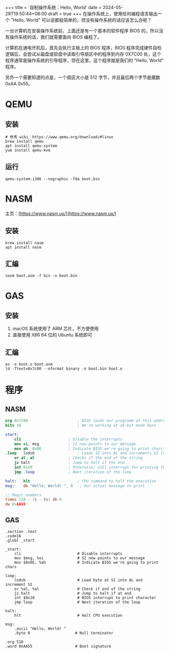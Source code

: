 +++
title = '自制操作系统：Hello, World'
date = 2024-05-29T19:50:44+08:00
draft = true
+++
在操作系统上，使用任何编程语言输出一个 "Hello, World" 可以说都挺简单的，但没有操作系统的话应该怎么办呢？
<!--more-->
一台计算机在安装操作系统前，上面还是有一个基本的软件程序 BIOS 的，所以没有操作系统的话，我们就需要面向 BIOS 编程了。

计算机在通电开机后，首先会执行主板上的 BIOS 程序，BIOS 程序完成硬件自检逻辑后，会尝试从磁盘或软盘中读取引导扇区中的程序到内存 0X7C00 处，这个程序通常是操作系统的引导程序，但在这里，这个程序就是我们的 "Hello, World" 程序。

另外一个需要知道的点是，一个扇区大小是 512 字节，并且最后两个字节是魔数 0xAA 0x55。

# QEMU
## 安装
``` Shell
# 参考 wiki：https://www.qemu.org/download/#linux
brew install qemu
apt install qemu-system
yum install qemu-kvm
```
## 运行
``` Shell
qemu-system-i386 --nographic -fda boot.bin
```

# NASM
主页：[https://www.nasm.us/](https://www.nasm.us/)
## 安装
``` Shell
brew install nasm
apt install nasm
```
## 汇编
``` Shell
nasm boot.asm -f bin -o boot.bin
```

# GAS
## 安装
1. macOS 系统使用了 ARM 芯片，不方便使用
2. 直接使用 X86 64 位的 Ubuntu 系统即可
## 汇编
``` Shell
as -o boot.o boot.asm
ld -Ttext=0x7c00 --oformat binary -o boot.bin boot.o
```

# 程序
## NASM
``` NASM
org 0x7C00                      ; BIOS loads our programm at this address
bits 16                         ; We're working at 16-bit mode here

start:
	cli                     ; Disable the interrupts
	mov si, msg             ; SI now points to our message
	mov ah, 0x0E            ; Indicate BIOS we're going to print chars
.loop	lodsb                   ; Loads SI into AL and increments SI [next char]
	or al, al               ; Checks if the end of the string
	jz halt                 ; Jump to halt if the end
	int 0x10                ; Otherwise, call interrupt for printing the char
	jmp .loop               ; Next iteration of the loop

halt:	hlt                     ; CPU command to halt the execution
msg:	db "Hello, World! ", 0   ; Our actual message to print

;; Magic numbers
times 510 - ($ - $$) db 0
dw 0xAA55
```
## GAS
``` GAS
.section .text
.code16
.globl _start

_start:
    cli                         # Disable interrupts
    mov $msg, %si               # SI now points to our message
    mov $0x0E, %ah              # Indicate BIOS we're going to print chars

loop:
    lodsb                       # Load byte at SI into AL and increment SI
    or %al, %al                 # Check if end of the string
    jz halt                     # Jump to halt if at end
    int $0x10                   # BIOS interrupt to print character
    jmp loop                    # Next iteration of the loop

halt:
    hlt                         # Halt CPU execution

msg:
    .ascii "Hello, World! "
    .byte 0                    # Null terminator

.org 510
.word 0xAA55                   # Boot signature
```
